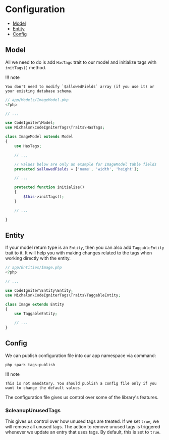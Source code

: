 # Configuration

- [Model](#model)
- [Entity](#entity)
- [Config](#config)

## Model

All we need to do is add `HasTags` trait to our model and initialize tags with `initTags()` method.

!!! note

    You don't need to modify `$allowedFields` array (if you use it) or your existing database schema.

```php
// app/Models/ImageModel.php
<?php

// ...

use CodeIgniter\Model;
use Michalsn\CodeIgniterTags\Traits\HasTags;

class ImageModel extends Model
{
    use HasTags;

    // ...

    // Values below are only an example for ImageModel table fields
    protected $allowedFields = ['name', 'width', 'height'];

    // ...

    protected function initialize()
    {
        $this->initTags();
    }

    // ...

}
```

## Entity

If your model return type is an `Entity`, then you can also add `TaggableEntity` trait to it.
It will help you with making changes related to the tags when working directly with the entity.

```php
// app/Entities/Image.php
<?php

// ...

use CodeIgniter\Entity\Entity;
use Michalsn\CodeIgniterTags\Traits\TaggableEntity;

class Image extends Entity
{
    use TaggableEntity;

    // ...
}
```

## Config

We can publish configuration file into our app namespace via command:

    php spark tags:publish

!!! note

    This is not mandatory. You should publish a config file only if you want to change the default values.

The configuration file gives us control over some of the library's features.

### $cleanupUnusedTags

This gives us control over how unused tags are treated. If we set `true`, we will remove all unused tags. The action to remove unused tags is triggered whenever we update an entry that uses tags. By default, this is set to `true`.
